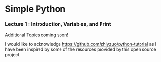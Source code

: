 # Simple Python
 
### Lecture 1 : Introduction, Variables, and Print
 
Additional Topics coming soon!

I would like to acknowledge https://github.com/zhiyzuo/python-tutorial as I have been inspired by some of the resources provided by this open source project.
